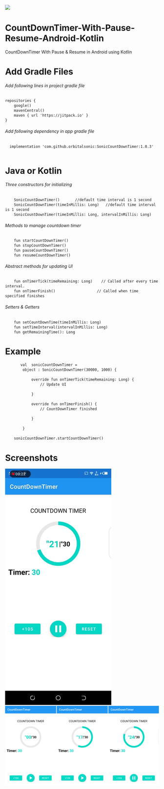 [![](https://jitpack.io/v/orbitalsonic/SonicCountDownTimer.svg)](https://jitpack.io/#orbitalsonic/SonicCountDownTimer)
# CountDownTimer-With-Pause-Resume-Android-Kotlin
CountDownTimer With Pause &amp; Resume in Android using Kotlin

# Add Gradle Files

###### Add following lines in project gradle file

```
repositories {
    google()
    mavenCentral()
    maven { url 'https://jitpack.io' }
}

```

###### Add following dependency in app gradle file

```
  implementation 'com.github.orbitalsonic:SonicCountDownTimer:1.0.3'
 
 ```
 
 
 # Java or Kotlin
   
   ###### Three constructors for initializing
        SonicCountDownTimer()       //default time interval is 1 second
        SonicCountDownTimer(timeInMillis: Long)   //default time interval is 1 second 
        SonicCountDownTimer(timeInMillis: Long, intervalInMillis: Long)
   
   ###### Methods to manage countdown timer
        fun startCountDownTimer()
        fun stopCountDownTimer()
        fun pauseCountDownTimer()
        fun resumeCountDownTimer()
   
   ###### Abstract methods for updating UI
        fun onTimerTick(timeRemaining: Long)    // Called after every time interval.
        fun onTimerFinish()                   // Called when time specified finishes 
   
   ###### Setters & Getters
        fun setCountDownTime(timeInMillis: Long)
        fun setTimeInterval(intervalInMillis: Long)
        fun getRemainingTime(): Long
        
 # Example
           val  sonicCountDownTimer =
            object : SonicCountDownTimer(30000, 1000) {

                override fun onTimerTick(timeRemaining: Long) {
                    // Update UI

                }

                override fun onTimerFinish() {
                    // CountDownTimer finished

                }

            }

        sonicCountDownTimer.startCountDownTimer()


# Screenshots
![alt text](https://github.com/orbitalsonic/CountDownTimer-With-Pause-Resume-Android-Kotlin/blob/master/Shcreenshots/screen1.gif)
![alt text](https://github.com/orbitalsonic/CountDownTimer-With-Pause-Resume-Android-Kotlin/blob/master/Shcreenshots/screen2.png)


